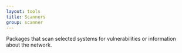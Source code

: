 ```yaml
---
layout: tools
title: Scanners
group: scanner
---
```


Packages that scan selected systems for vulnerabilities or information about the network.